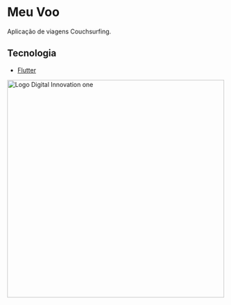 # Meu Voo 

Aplicação de viagens Couchsurfing.



## Tecnologia

- [Flutter](https://flutter.dev/)





<img src="https://hermes.digitalinnovation.one/site/images/cover_dio.jpg" width="500" alt="Logo Digital Innovation one"/>